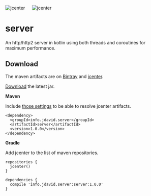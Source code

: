 ![jcenter](https://img.shields.io/badge/_jcenter_-1.0.0-6688ff.png?style=flat) &#x2003; ![jcenter](https://img.shields.io/badge/_Tests_-28/28-green.png?style=flat)
# server
An http/http2 server in kotlin using both threads and coroutines for maximum performance.

## Download ##

The maven artifacts are on [Bintray](https://bintray.com/programingjd/maven/info.jdavid.server/view)
and [jcenter](https://bintray.com/search?query=info.jdavid.server).

[Download](https://bintray.com/artifact/download/programingjd/maven/info/jdavid/server/server/1.0.0/server-1.0.0.jar) the latest jar.

__Maven__

Include [those settings](https://bintray.com/repo/downloadMavenRepoSettingsFile/downloadSettings?repoPath=%2Fbintray%2Fjcenter)
 to be able to resolve jcenter artifacts.
```
<dependency>
  <groupId>info.jdavid.server</groupId>
  <artifactId>server</artifactId>
  <version>1.0.0</version>
</dependency>
```
__Gradle__

Add jcenter to the list of maven repositories.
```
repositories {
  jcenter()
}
```
```
dependencies {
  compile 'info.jdavid.server:server:1.0.0'
}
```